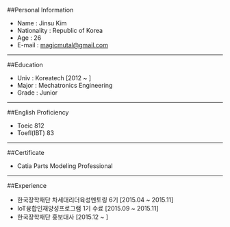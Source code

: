 ##Personal Information
* Name : Jinsu Kim
* Nationality : Republic of Korea
* Age : 26
* E-mail : magicmutal@gmail.com
----------------------------------
##Education
* Univ : Koreatech [2012 ~ ]
* Major : Mechatronics Engineering
* Grade : Junior
----------------------------------
##English Proficiency
* Toeic 812
* Toefl(IBT) 83
----------------------------------
##Certificate
* Catia Parts Modeling Professional
----------------------------------
##Experience
* 한국장학재단 차세대리더육성멘토링 6기 [2015.04 ~ 2015.11]
* IoT융합인재양성프로그램 1기 수료 [2015.09 ~ 2015.11]
* 한국장학재단 홍보대사 [2015.12 ~ ]
